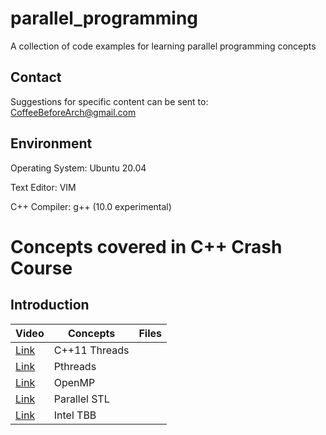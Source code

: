 # parallel_programming
A collection of code examples for learning parallel programming concepts

## Contact

Suggestions for specific content can be sent to: CoffeeBeforeArch@gmail.com

## Environment 
Operating System: Ubuntu 20.04

Text Editor: VIM

C++ Compiler: g++ (10.0 experimental)

# Concepts covered in C++ Crash Course

## Introduction
| Video | Concepts | Files |
| ----- | -------- | ----- |
| [Link](https://www.youtube.com/watch?v=Xxgy0QLmtV8&list=PLxNPSjHT5qvujd35ngYpJc03kfdBtqT39&index=2&t=0s) | C++11 Threads | |
| [Link](https://www.youtube.com/watch?v=E0XUryNP5Io&list=PLxNPSjHT5qvujd35ngYpJc03kfdBtqT39&index=4&t=0s) | Pthreads | |
| [Link](https://www.youtube.com/watch?v=qLFB376KZPc&list=PLxNPSjHT5qvujd35ngYpJc03kfdBtqT39&index=3&t=0s) | OpenMP | |
| [Link](https://www.youtube.com/watch?v=xyDUPkq90pQ&list=PLxNPSjHT5qvujd35ngYpJc03kfdBtqT39&index=5&t=0s) | Parallel STL | |
| [Link](https://www.youtube.com/watch?v=OLgeKfDMcLg&list=PLxNPSjHT5qvujd35ngYpJc03kfdBtqT39&index=6&t=0s) | Intel TBB | |

